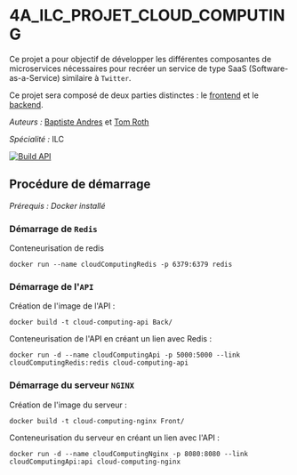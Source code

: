 #  4A_ILC_PROJET_CLOUD_COMPUTING

Ce projet a pour objectif de développer les différentes composantes de microservices nécessaires pour recréer un service de type SaaS (Software-as-a-Service) similaire à `Twitter`.

Ce projet sera composé de deux parties distinctes : le [frontend](Front/README.md) et le [backend](Back/README.md).

*Auteurs :* [Baptiste Andres](https://github.com/LeBourguignon) et [Tom Roth](https://github.com/tom-rh)

*Spécialité :* ILC

[![Build API](https://github.com/LeBourguignon/4A_ILC_PROJET_CLOUD_COMPUTING/actions/workflows/build-api.yml/badge.svg)](https://github.com/LeBourguignon/4A_ILC_PROJET_CLOUD_COMPUTING/actions/workflows/build-api.yml)

## Procédure de démarrage

*Prérequis : Docker installé* 

### Démarrage de `Redis`

Conteneurisation de redis

```
docker run --name cloudComputingRedis -p 6379:6379 redis
```

### Démarrage de l'`API`

Création de l'image de l'API :

```
docker build -t cloud-computing-api Back/
```

Conteneurisation de l'API en créant un lien avec Redis :

```
docker run -d --name cloudComputingApi -p 5000:5000 --link cloudComputingRedis:redis cloud-computing-api
```

### Démarrage du serveur `NGINX`

Création de l'image du serveur :

```
docker build -t cloud-computing-nginx Front/
```

Conteneurisation du serveur en créant un lien avec l'API :

```
docker run -d --name cloudComputingNginx -p 8080:8080 --link cloudComputingApi:api cloud-computing-nginx
```